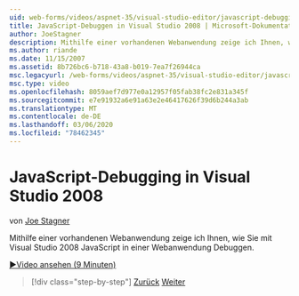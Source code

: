 ```yaml
---
uid: web-forms/videos/aspnet-35/visual-studio-editor/javascript-debugging-in-visual-studio-2008
title: JavaScript-Debuggen in Visual Studio 2008 | Microsoft-Dokumentation
author: JoeStagner
description: Mithilfe einer vorhandenen Webanwendung zeige ich Ihnen, wie Sie mit Visual Studio 2008 JavaScript in einer Webanwendung Debuggen.
ms.author: riande
ms.date: 11/15/2007
ms.assetid: 8b726bc6-b718-43a8-b019-7ea7f26944ca
msc.legacyurl: /web-forms/videos/aspnet-35/visual-studio-editor/javascript-debugging-in-visual-studio-2008
msc.type: video
ms.openlocfilehash: 8059aef7d977e0a12957f05fab38fc2e831a345f
ms.sourcegitcommit: e7e91932a6e91a63e2e46417626f39d6b244a3ab
ms.translationtype: MT
ms.contentlocale: de-DE
ms.lasthandoff: 03/06/2020
ms.locfileid: "78462345"
---
```

# <a name="javascript-debugging-in-visual-studio-2008"></a>JavaScript-Debugging in Visual Studio 2008

von [Joe Stagner](https://github.com/JoeStagner)

Mithilfe einer vorhandenen Webanwendung zeige ich Ihnen, wie Sie mit Visual Studio 2008 JavaScript in einer Webanwendung Debuggen.

[&#9654;Video ansehen (9 Minuten)](https://channel9.msdn.com/Blogs/ASP-NET-Site-Videos/javascript-debugging-in-visual-studio-2008)

> [!div class="step-by-step"]
> [Zurück](javascript-intellisense-support-in-visual-studio-2008.md)
> [Weiter](multi-targeting-support-in-visual-studio-2008.md)
